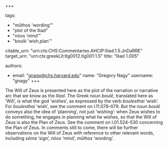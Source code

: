 +++

tags:
- "mūthos &#39;wording&#39;"
- "plot of the Iliad"
- "nóos ‘mind’"
- "boulē &#39;wish,plan&#39;"

citable_urn: "urn:cts:CHS:Commentaries.AHCIP:Iliad.1.5.JnDaRRE"
target_urn: "urn:cts:greekLit:tlg0012.tlg001:1.5"
title: "Iliad 1.005"

authors:
- email: "gnagy@chs.harvard.edu"
  name: "Gregory Nagy"
  username: "gnagy"
+++

<p>The Will of Zeus is presented here as the plot of the narration or narrative arc that we know as the <em>Iliad</em>. The Greek noun <em>boulē</em>, translated here as ‘Will’, is what the god ‘wishes’, as expressed by the verb <em>boulesthai</em> ‘wish’. For <em>boulesthai</em> ‘wish’, see the comment on I.11.078–079. But the noun <em>boulē</em> conveys also the idea of ‘planning’, not just ‘wishing’: when Zeus wishes to do something, he engages in planning what he wishes, so that the Will of Zeus is also the Plan of Zeus. See the comment on I.01.524–530 concerning the Plan of Zeus. In comments still to come, there will be further observations on the Will of Zeus with reference to other relevant words, including <em>sēma</em> ‘sign’, <em>nóos</em> ‘mind’, <em>mūthos</em> ‘wording’.</p>